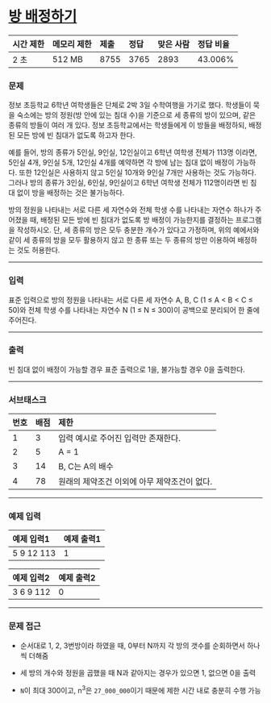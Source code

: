 # [방 배정하기](https://www.acmicpc.net/problem/14697)

<div align = center>

| 시간 제한 | 메모리 제한 | 제출 | 정답 | 맞은 사람 | 정답 비율 |
| :-------- | :---------- | :--- | :--- | :-------- | :-------- |
| 2 초      | 512 MB      | 8755 | 3765 | 2893      | 43.006%   |

</div>

### 문제

정보 초등학교 6학년 여학생들은 단체로 2박 3일 수학여행을 가기로 했다. 학생들이 묵을 숙소에는 방의 정원(방 안에 있는 침대 수)을 기준으로 세 종류의 방이 있으며, 같은 종류의 방들이 여러 개 있다. 정보 초등학교에서는 학생들에게 이 방들을 배정하되, 배정된 모든 방에 빈 침대가 없도록 하고자 한다.

예를 들어, 방의 종류가 5인실, 9인실, 12인실이고 6학년 여학생 전체가 113명 이라면, 5인실 4개, 9인실 5개, 12인실 4개를 예약하면 각 방에 남는 침대 없이 배정이 가능하다. 또한 12인실은 사용하지 않고 5인실 10개와 9인실 7개만 사용하는 것도 가능하다. 그러나 방의 종류가 3인실, 6인실, 9인실이고 6학년 여학생 전체가 112명이라면 빈 침대 없이 방을 배정하는 것은 불가능하다.

방의 정원을 나타내는 서로 다른 세 자연수와 전체 학생 수를 나타내는 자연수 하나가 주어졌을 때, 배정된 모든 방에 빈 침대가 없도록 방 배정이 가능한지를 결정하는 프로그램을 작성하시오. 단, 세 종류의 방은 모두 충분한 개수가 있다고 가정하며, 위의 예에서와 같이 세 종류의 방을 모두 활용하지 않고 한 종류 또는 두 종류의 방만 이용하여 배정하는 것도 허용한다.

---

### 입력

표준 입력으로 방의 정원을 나타내는 서로 다른 세 자연수 A, B, C (1 ≤ A < B < C ≤ 50)와 전체 학생 수를 나타내는 자연수 N (1 ≤ N ≤ 300)이 공백으로 분리되어 한 줄에 주어진다.

---

### 출력

빈 침대 없이 배정이 가능할 경우 표준 출력으로 1을, 불가능할 경우 0을 출력한다.

---

### 서브태스크

| 번호 | 배점 | 제한                                         |
| :--- | :--- | :------------------------------------------- |
| 1    | 3    | 입력 예시로 주어진 입력만 존재한다.          |
| 2    | 5    | A = 1                                        |
| 3    | 14   | B, C는 A의 배수                              |
| 4    | 78   | 원래의 제약조건 이외에 아무 제약조건이 없다. |

---

### 예제 입력

| 예제 입력1 | 예제 출력1 |
| :--------- | :--------- |
| 5 9 12 113 | 1          |

| 예제 입력2 | 예제 출력2 |
| :--------- | :--------- |
| 3 6 9 112  | 0          |

---

### 문제 접근

  - 순서대로 1, 2, 3번방이라 하였을 때, 0부터 N까지 각 방의 갯수를 순회하면서 하나씩 더해줌

  - 세 방의 개수와 정원을 곱했을 때 N과 같아지는 경우가 있으면 1, 없으면 0을 출력

  - `N`이 최대 300이고, n<sup>3</sup>은 `27_000_000`이기 때문에 제한 시간 내로 충분히 수행 가능